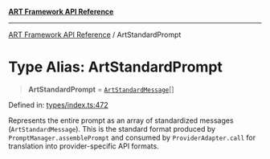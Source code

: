 [**ART Framework API Reference**](../README.md)

***

[ART Framework API Reference](../README.md) / ArtStandardPrompt

# Type Alias: ArtStandardPrompt

> **ArtStandardPrompt** = [`ArtStandardMessage`](../interfaces/ArtStandardMessage.md)[]

Defined in: [types/index.ts:472](https://github.com/hashangit/ART/blob/0c4f5068c86b5500db1290baa4792d44ebae7f9e/src/types/index.ts#L472)

Represents the entire prompt as an array of standardized messages (`ArtStandardMessage`).
This is the standard format produced by `PromptManager.assemblePrompt` and consumed
by `ProviderAdapter.call` for translation into provider-specific API formats.
